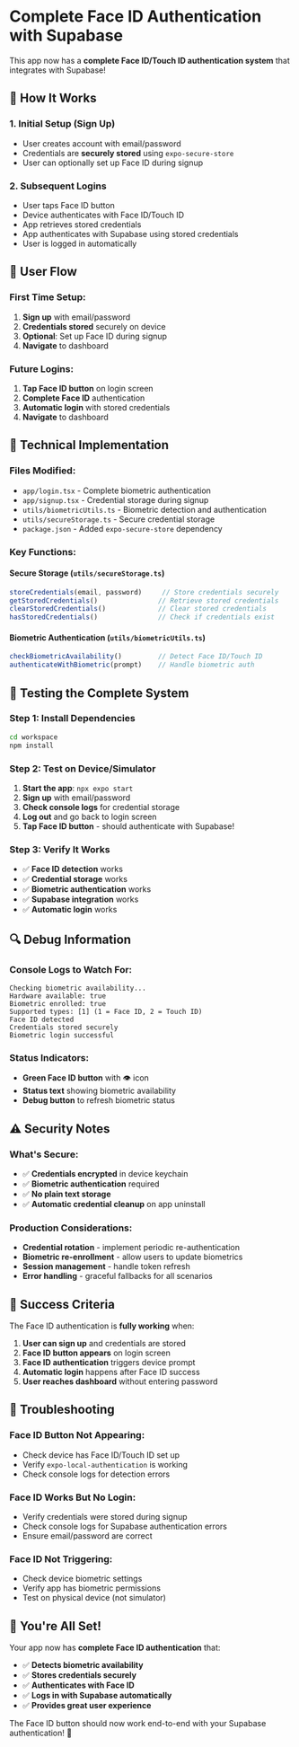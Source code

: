 # Complete Face ID Authentication with Supabase

This app now has a **complete Face ID/Touch ID authentication system** that integrates with Supabase!

## 🔐 How It Works

### **1. Initial Setup (Sign Up)**
- User creates account with email/password
- Credentials are **securely stored** using `expo-secure-store`
- User can optionally set up Face ID during signup

### **2. Subsequent Logins**
- User taps Face ID button
- Device authenticates with Face ID/Touch ID
- App retrieves stored credentials
- App authenticates with Supabase using stored credentials
- User is logged in automatically

## 📱 User Flow

### **First Time Setup:**
1. **Sign up** with email/password
2. **Credentials stored** securely on device
3. **Optional**: Set up Face ID during signup
4. **Navigate** to dashboard

### **Future Logins:**
1. **Tap Face ID button** on login screen
2. **Complete Face ID** authentication
3. **Automatic login** with stored credentials
4. **Navigate** to dashboard

## 🔧 Technical Implementation

### **Files Modified:**
- `app/login.tsx` - Complete biometric authentication
- `app/signup.tsx` - Credential storage during signup
- `utils/biometricUtils.ts` - Biometric detection and authentication
- `utils/secureStorage.ts` - Secure credential storage
- `package.json` - Added `expo-secure-store` dependency

### **Key Functions:**

#### **Secure Storage (`utils/secureStorage.ts`)**
```typescript
storeCredentials(email, password)     // Store credentials securely
getStoredCredentials()               // Retrieve stored credentials
clearStoredCredentials()             // Clear stored credentials
hasStoredCredentials()               // Check if credentials exist
```

#### **Biometric Authentication (`utils/biometricUtils.ts`)**
```typescript
checkBiometricAvailability()         // Detect Face ID/Touch ID
authenticateWithBiometric(prompt)    // Handle biometric auth
```

## 🚀 Testing the Complete System

### **Step 1: Install Dependencies**
```bash
cd workspace
npm install
```

### **Step 2: Test on Device/Simulator**
1. **Start the app**: `npx expo start`
2. **Sign up** with email/password
3. **Check console logs** for credential storage
4. **Log out** and go back to login screen
5. **Tap Face ID button** - should authenticate with Supabase!

### **Step 3: Verify It Works**
- ✅ **Face ID detection** works
- ✅ **Credential storage** works
- ✅ **Biometric authentication** works
- ✅ **Supabase integration** works
- ✅ **Automatic login** works

## 🔍 Debug Information

### **Console Logs to Watch For:**
```
Checking biometric availability...
Hardware available: true
Biometric enrolled: true
Supported types: [1] (1 = Face ID, 2 = Touch ID)
Face ID detected
Credentials stored securely
Biometric login successful
```

### **Status Indicators:**
- **Green Face ID button** with 👁️ icon
- **Status text** showing biometric availability
- **Debug button** to refresh biometric status

## ⚠️ Security Notes

### **What's Secure:**
- ✅ **Credentials encrypted** in device keychain
- ✅ **Biometric authentication** required
- ✅ **No plain text storage**
- ✅ **Automatic credential cleanup** on app uninstall

### **Production Considerations:**
- **Credential rotation** - implement periodic re-authentication
- **Biometric re-enrollment** - allow users to update biometrics
- **Session management** - handle token refresh
- **Error handling** - graceful fallbacks for all scenarios

## 🎯 Success Criteria

The Face ID authentication is **fully working** when:

1. **User can sign up** and credentials are stored
2. **Face ID button appears** on login screen
3. **Face ID authentication** triggers device prompt
4. **Automatic login** happens after Face ID success
5. **User reaches dashboard** without entering password

## 🔄 Troubleshooting

### **Face ID Button Not Appearing:**
- Check device has Face ID/Touch ID set up
- Verify `expo-local-authentication` is working
- Check console logs for detection errors

### **Face ID Works But No Login:**
- Verify credentials were stored during signup
- Check console logs for Supabase authentication errors
- Ensure email/password are correct

### **Face ID Not Triggering:**
- Check device biometric settings
- Verify app has biometric permissions
- Test on physical device (not simulator)

## 🎉 You're All Set!

Your app now has **complete Face ID authentication** that:
- ✅ **Detects biometric availability**
- ✅ **Stores credentials securely**
- ✅ **Authenticates with Face ID**
- ✅ **Logs in with Supabase automatically**
- ✅ **Provides great user experience**

The Face ID button should now work end-to-end with your Supabase authentication! 🚀 